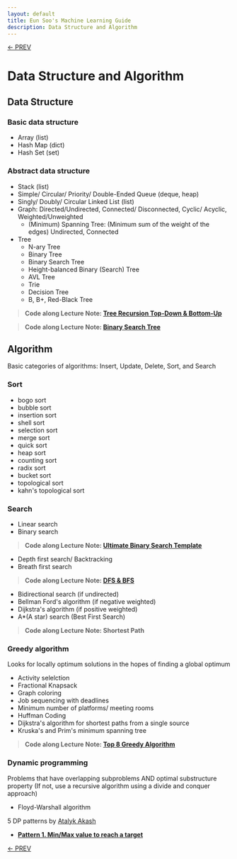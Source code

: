 ```yaml
---
layout: default
title: Eun Soo's Machine Learning Guide
description: Data Structure and Algorithm
---
```


[<- PREV](../README.md)

# Data Structure and Algorithm
## Data Structure
### Basic data structure
- Array (list)
- Hash Map (dict)
- Hash Set (set)

### Abstract data structure
- Stack (list)
- Simple/ Circular/ Priority/ Double-Ended Queue (deque, heap)
- Singly/ Doubly/ Circular Linked List (list)
- Graph: Directed/Undirected, Connected/ Disconnected, Cyclic/ Acyclic, Weighted/Unweighted
  - (Minimum) Spanning Tree: (Minimum sum of the weight of the edges) Undirected, Connected
- Tree
  - N-ary Tree
  - Binary Tree
  - Binary Search Tree
  - Height-balanced Binary (Search) Tree
  - AVL Tree  
  - Trie
  - Decision Tree
  - B, B+, Red-Black Tree

> **Code along Lecture Note: [Tree Recursion Top-Down & Bottom-Up](tree_recursion.md)**

> **Code along Lecture Note: [Binary Search Tree](bst.md)**

## Algorithm
Basic categories of algorithms: Insert, Update, Delete, Sort, and Search

### Sort
- bogo sort
- bubble sort
- insertion sort
- shell sort
- selection sort
- merge sort
- quick sort
- heap sort
- counting sort
- radix sort
- bucket sort
- topological sort
- kahn's topological sort


### Search

-  Linear search
- Binary search

> **Code along Lecture Note: [Ultimate Binary Search Template](binary_search.md)**

- Depth first search/ Backtracking
- Breath first search

> **Code along Lecture Note: [DFS & BFS](DFS_BFS.md)**

- Bidirectional search (if undirected)
- Bellman Ford's algorithm (if negative weighted) 
- Dijkstra's algorithm (if positive weighted) 
- A*(A star) search (Best First Search)

> **Code along Lecture Note: Shortest Path**

### Greedy algorithm

Looks for locally optimum solutions in the hopes of finding a global optimum
- Activity selelction 
- Fractional Knapsack
- Graph coloring
- Job sequencing with deadlines
- Minimum number of platforms/ meeting rooms
- Huffman Coding
- Dijkstra's algorithm for shortest paths from a single source 
- Kruska's and Prim's minimum spanning tree

> **Code along Lecture Note: [Top 8 Greedy Algorithm](greedy.md)**

### Dynamic programming
Problems that have overlapping subproblems AND optimal substructure property (If not, use a recursive algorithm using a divide and conquer approach)
- Floyd-Warshall algorithm

5 DP patterns by [Atalyk Akash](https://leetcode.com/discuss/general-discussion/458695/dynamic-programming-patterns)
- **[Pattern 1. Min/Max value to reach a target](dp_pattern1.md)**

[<- PREV](../README.md)
